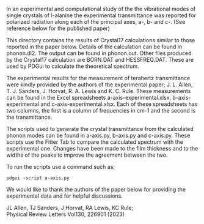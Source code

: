 In an experimental and computational study of the the vibrational modes of single crystals of l-alanine the experimental transmittance was reported for polarized radiation along each of the principal axes, a-, b- and c-. (See reference below for the published paper)

This directory contains the results of Crystal17 calculations similar to those reported in the paper below. Details of the calculation can be found in phonon.dl2.  The output can be found in phonon.out.  Other files produced by the Crystal17 calculation are BORN.DAT and HESSFREQ.DAT.  These are used by PDGui to calculate the theoretical spectrum.

The experimental results for the measurement of terahertz transmittance were kindly provided by the authors of the experimental paper; J. L. Allen, T. J. Sanders, J. Horvat, R. A. Lewis and K. C. Rule.
These measurements can be found in the Excel spreadsheets a-axis-experimental.xlsx, b-axis-experimental and c-axis-experimental.xlsx.   Each of these spreadsheets has two columns, the first is a column of frequencies in cm-1 and the second is the transmittance.

The scripts used to generate the crystal transmittance from the calculated phonon modes can be found in a-axis.py, b-axis.py and c-axis.py.  These scripts use the Fitter Tab to compare the calculated spectrum with the experimental one.  Changes have been made to the film thickness and to the widths of the peaks to improve the agreement between the two.

To run the scripts use a command such as;

```
pdgui -script a-axis.py
```

We would like to thank the authors of the paper below for providing the experimental data and for helpful discussions.


JL Allen, TJ Sanders, J Horvat, RA Lewis, KC Rule;  
Physical Review Letters Vol130, 226901 (2023)
